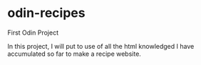# odin-recipes
First Odin Project

In this project, I will put to use of all the html knowledged I have accumulated so far to make a recipe website.
